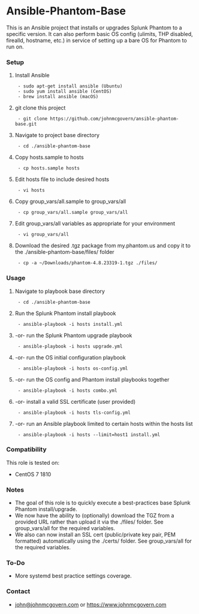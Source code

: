 # Ansible-Phantom-Base

This is an Ansible project that installs or upgrades Splunk Phantom to a specific version. It can also perform basic OS config (ulimits, THP disabled, firealld, hostname, etc.) in service of setting up a bare OS for Phantom to run on.


### Setup

1. Install Ansible
 
		- sudo apt-get install ansible (Ubuntu) 
		- sudo yum install ansible (CentOS)
		- brew install ansible (macOS)

2. git clone this project

		- git clone https://github.com/johnmcgovern/ansible-phantom-base.git	
	
3. Navigate to project base directory

		- cd ./ansible-phantom-base		

4. Copy hosts.sample to hosts

		- cp hosts.sample hosts

5. Edit hosts file to include desired hosts

		- vi hosts
	
6. Copy group_vars/all.sample to group_vars/all

		- cp group_vars/all.sample group_vars/all

7. Edit group_vars/all variables as appropriate for your environment

		- vi group_vars/all

8. Download the desired .tgz package from my.phantom.us and copy it to the ./ansible-phantom-base/files/ folder

		- cp -a ~/Downloads/phantom-4.8.23319-1.tgz ./files/	


### Usage
	
1. Navigate to playbook base directory

		- cd ./ansible-phantom-base
	
2. Run the Splunk Phantom install playbook

		- ansible-playbook -i hosts install.yml

3. -or- run the Splunk Phantom upgrade playbook

		- ansible-playbook -i hosts upgrade.yml

4. -or- run the OS initial configuration playbook

		- ansible-playbook -i hosts os-config.yml

5. -or- run the OS config and Phantom install playbooks together

		- ansible-playbook -i hosts combo.yml

6. -or- install a valid SSL certificate (user provided)

		- ansible-playbook -i hosts tls-config.yml				

7. -or- run an Ansible playbook limited to certain hosts within the hosts list

		- ansible-playbook -i hosts --limit=host1 install.yml


### Compatibility

This role is tested on:

- CentOS 7 1810


### Notes

- The goal of this role is to quickly execute a best-practices base Splunk Phantom install/upgrade.
- We now have the ability to (optionally) download the TGZ from a provided URL rather than upload it via the ./files/ folder. See group_vars/all for the required variables.
- We also can now install an SSL cert (public/private key pair, PEM formatted) automatically using the ./certs/ folder. See group_vars/all for the required variables.


### To-Do

- More systemd best practice settings coverage.


### Contact

- john@johnmcgovern.com or https://www.johnmcgovern.com
